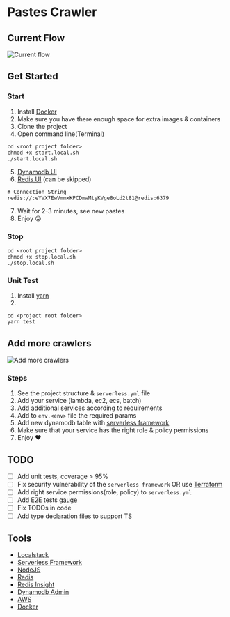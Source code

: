 # Pastes Crawler

## Current Flow

![Current flow](https://tinyurl.com/2afu93hz)<!--[Current flow](./diagrams/current-flow.puml)-->

## Get Started

### Start

1. Install [Docker](https://www.docker.com/)
2. Make sure you have there enough space for extra images & containers
3. Clone the project
4. Open command line(Terminal)

```
cd <root project folder>
chmod +x start.local.sh
./start.local.sh
```

5. [Dynamodb UI](http://localhost:8001)
6. [Redis UI](http://localhost:8002) (can be skipped)

```
# Connection String
redis://:eYVX7EwVmmxKPCDmwMtyKVge8oLd2t81@redis:6379
```

7. Wait for 2-3 minutes, see new pastes
8. Enjoy :stuck_out_tongue_winking_eye:

### Stop

```
cd <root project folder>
chmod +x stop.local.sh
./stop.local.sh
```

### Unit Test

1. Install [yarn](https://yarnpkg.com/)
2.

```
cd <project root folder>
yarn test
```

## Add more crawlers

![Add more crawlers](https://tinyurl.com/28ar2r7l)<!--[Add more crawlers](./diagrams/next-stage.puml)-->

### Steps

1. See the project structure & `serverless.yml` file
2. Add your service (lambda, ec2, ecs, batch)
3. Add additional services according to requirements
4. Add to `env.<env>` file the required params
5. Add new dynamodb table with [serverless framework](https://www.serverless.com/)
6. Make sure that your service has the right role & policy permissions
7. Enjoy :heart:

## TODO

- [ ] Add unit tests, coverage > 95%
- [ ] Fix security vulnerability of the `serverless framework` OR use [Terraform](https://www.terraform.io/)
- [ ] Add right service permissions(role, policy) to `serverless.yml`
- [ ] Add E2E tests [gauge](https://gauge.org/)
- [ ] Fix TODOs in code
- [ ] Add type declaration files to support TS

## Tools

- [Localstack](https://localstack.cloud)
- [Serverless Framework](https://www.serverless.com)
- [NodeJS](https://nodejs.org/en)
- [Redis](https://redis.io)
- [Redis Insight](https://redis.com/redis-enterprise/redis-insight)
- [Dynamodb Admin](https://www.npmjs.com/package/dynamodb-admin)
- [AWS](https://aws.amazon.com)
- [Docker](https://www.docker.com)